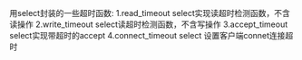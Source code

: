  用select封装的一些超时函数:
 1.read_timeout  select实现读超时检测函数，不含读操作
 2.write_timeout  select读超时检测函数，不含写操作
 3.accept_timeout  select实现带超时的accept
 4.connect_timeout  select 设置客户端connet连接超时